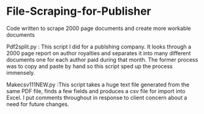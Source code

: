 # File-Scraping-for-Publisher
Code written to scrape 2000 page documents and create more workable documents

Pdf2split.py :  This script I did for a publshing company. It looks through a 2000 page report on author royalties and separates it into many different documents one for each author paid during that month. The former process was to copy and paste by hand so this script sped up the process immensely. 

Makecsv111NEW.py :This script takes a huge text file generated from the same PDF file, finds a few fields and produces a csv file for import into Excel. I put comments throughout in response to client concern about a need for future changes.
